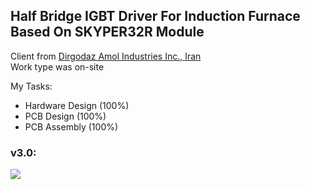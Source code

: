 ## Half Bridge IGBT Driver For Induction Furnace Based On SKYPER32R Module

Client from [Dirgodaz Amol Industries Inc., Iran](https://dirgodazamol.com/en/)  
Work type was on-site  

My Tasks:  
- Hardware Design (100%)
- PCB Design (100%)
- PCB Assembly (100%)

### v3.0:
![](https://s32.picofile.com/file/8478476868/v3_0.jpg)

